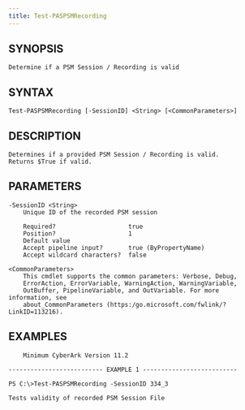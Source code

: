 ```yaml
---
title: Test-PASPSMRecording
---
```


## SYNOPSIS

    Determine if a PSM Session / Recording is valid

## SYNTAX

    Test-PASPSMRecording [-SessionID] <String> [<CommonParameters>]

## DESCRIPTION

    Determines if a provided PSM Session / Recording is valid.
    Returns $True if valid.

## PARAMETERS

    -SessionID <String>
        Unique ID of the recorded PSM session

        Required?                    true
        Position?                    1
        Default value
        Accept pipeline input?       true (ByPropertyName)
        Accept wildcard characters?  false

    <CommonParameters>
        This cmdlet supports the common parameters: Verbose, Debug,
        ErrorAction, ErrorVariable, WarningAction, WarningVariable,
        OutBuffer, PipelineVariable, and OutVariable. For more information, see
        about_CommonParameters (https:/go.microsoft.com/fwlink/?LinkID=113216).

## EXAMPLES

        Minimum CyberArk Version 11.2

    -------------------------- EXAMPLE 1 --------------------------

    PS C:\>Test-PASPSMRecording -SessionID 334_3

    Tests validity of recorded PSM Session File

